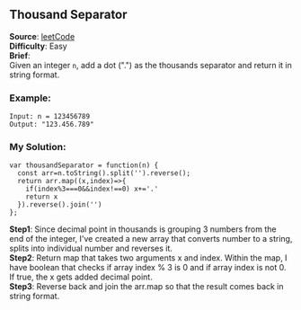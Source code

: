 ## Thousand Separator

**Source**: [leetCode](https://leetcode.com/problems/thousand-separator/)  
**Difficulty**: Easy   
**Brief**:  
Given an integer ```n```, add a dot (".") as the thousands separator and return it in string format.  


### Example:
```
Input: n = 123456789
Output: "123.456.789"
```


### My Solution:
```
var thousandSeparator = function(n) {
  const arr=n.toString().split('').reverse();
  return arr.map((x,index)=>{
    if(index%3===0&&index!==0) x+='.'
    return x
  }).reverse().join('')
};
```
**Step1**: Since decimal point in thousands is grouping 3 numbers from the end of the integer, I've created a new array that converts number to a string, splits into individual number and reverses it.    
**Step2**:  Return map that takes two arguments x and index. Within the map, I have boolean that checks if array index % 3 is 0 and if array index is not 0. If true, the x gets added decimal point.  
**Step3**: Reverse back and join the arr.map so that the result comes back in string format.  
